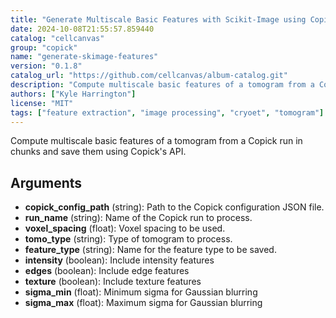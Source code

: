 ```yaml
---
title: "Generate Multiscale Basic Features with Scikit-Image using Copick API (Chunked, Corrected)"
date: 2024-10-08T21:55:57.859440
catalog: "cellcanvas"
group: "copick"
name: "generate-skimage-features"
version: "0.1.8"
catalog_url: "https://github.com/cellcanvas/album-catalog.git"
description: "Compute multiscale basic features of a tomogram from a Copick run in chunks and save them using Copick's API."
authors: ["Kyle Harrington"]
license: "MIT"
tags: ["feature extraction", "image processing", "cryoet", "tomogram"]
---
```


Compute multiscale basic features of a tomogram from a Copick run in chunks and save them using Copick's API.

## Arguments

- **copick_config_path** (string): Path to the Copick configuration JSON file.
- **run_name** (string): Name of the Copick run to process.
- **voxel_spacing** (float): Voxel spacing to be used.
- **tomo_type** (string): Type of tomogram to process.
- **feature_type** (string): Name for the feature type to be saved.
- **intensity** (boolean): Include intensity features
- **edges** (boolean): Include edge features
- **texture** (boolean): Include texture features
- **sigma_min** (float): Minimum sigma for Gaussian blurring
- **sigma_max** (float): Maximum sigma for Gaussian blurring


